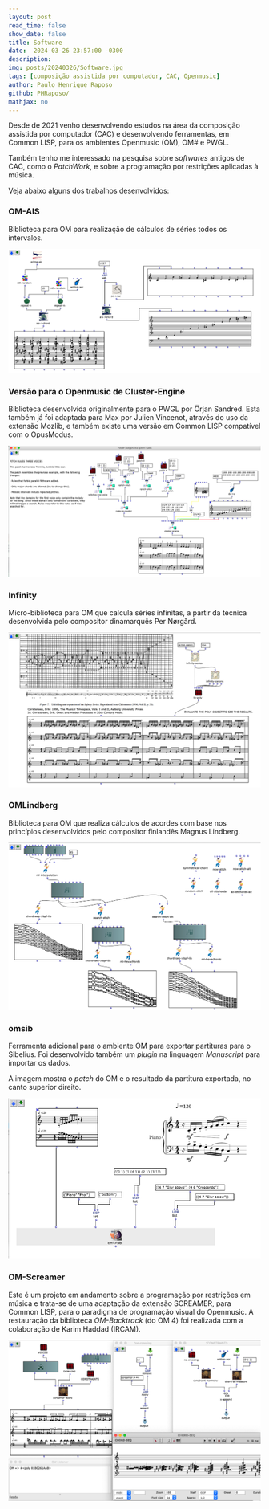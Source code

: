 ```yaml
---
layout: post
read_time: false
show_date: false
title: Software
date:  2024-03-26 23:57:00 -0300  
description: 
img: posts/20240326/Software.jpg 
tags: [composição assistida por computador, CAC, Openmusic]
author: Paulo Henrique Raposo
github: PHRaposo/
mathjax: no
---
```


Desde de 2021 venho desenvolvendo estudos na área da composição assistida por computador (CAC) e desenvolvendo ferramentas, em Common LISP, para os ambientes Openmusic (OM), OM# e PWGL.  

Também tenho me interessado na pesquisa sobre *softwares* antigos de CAC, como o *PatchWork*, e sobre a programação por restrições aplicadas à música.  

 
Veja abaixo alguns dos trabalhos desenvolvidos:
 
### **OM-AIS** 
 
Biblioteca para OM para realização de cálculos de séries todos os intervalos.
 
<center><img src="./assets/img/posts/20240326/OM-AIS.png"></center>
 
  
### **Versão para o Openmusic de Cluster-Engine** 

Biblioteca desenvolvida originalmente para o PWGL por Örjan Sandred. Esta também já foi adaptada para Max por Julien Vincenot, através do uso da extensão Mozlib, e também existe uma versão em Common LISP compatível com o OpusModus.   

<center><img src="./assets/img/posts/20240326/OM-Cluster-Engine.png"></center>


### **Infinity**

Micro-biblioteca para OM que calcula séries infinitas, a partir da técnica desenvolvida pelo compositor dinamarquês Per Nørgård.  

<center><img src="./assets/img/posts/20240326/Infinity.png"></center>


### **OMLindberg** 

Biblioteca para OM que realiza cálculos de acordes com base nos princípios desenvolvidos pelo compositor finlandês Magnus Lindberg.
  
<center><img src="./assets/img/posts/20240326/OMLindberg.png"></center>

 
### **omsib** 

Ferramenta adicional para o ambiente OM para exportar partituras para o Sibelius. Foi desenvolvido também um *plugin* na linguagem *Manuscript* para importar os dados.

A imagem mostra o *patch* do OM e o resultado da partitura exportada, no canto superior direito. 

<center><img src="./assets/img/posts/20240326/omsib.png"></center>
 
 
### **OM-Screamer** 

Este é um projeto em andamento sobre a programação por restrições em música e trata-se de uma adaptação da extensão SCREAMER, para Common LISP, para o paradigma de programação visual do Openmusic. A restauração da biblioteca *OM-Backtrack* (do OM 4) foi realizada com a colaboração de Karim Haddad (IRCAM).

<center><img src="./assets/img/posts/20240326/OM-Screamer.png"></center>


